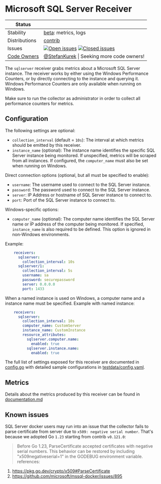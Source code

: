 # Microsoft SQL Server Receiver

<!-- status autogenerated section -->
| Status        |           |
| ------------- |-----------|
| Stability     | [beta]: metrics, logs   |
| Distributions | [contrib] |
| Issues        | [![Open issues](https://img.shields.io/github/issues-search/open-telemetry/opentelemetry-collector-contrib?query=is%3Aissue%20is%3Aopen%20label%3Areceiver%2Fsqlserver%20&label=open&color=orange&logo=opentelemetry)](https://github.com/open-telemetry/opentelemetry-collector-contrib/issues?q=is%3Aopen+is%3Aissue+label%3Areceiver%2Fsqlserver) [![Closed issues](https://img.shields.io/github/issues-search/open-telemetry/opentelemetry-collector-contrib?query=is%3Aissue%20is%3Aclosed%20label%3Areceiver%2Fsqlserver%20&label=closed&color=blue&logo=opentelemetry)](https://github.com/open-telemetry/opentelemetry-collector-contrib/issues?q=is%3Aclosed+is%3Aissue+label%3Areceiver%2Fsqlserver) |
| [Code Owners](https://github.com/open-telemetry/opentelemetry-collector-contrib/blob/main/CONTRIBUTING.md#becoming-a-code-owner)    | [@StefanKurek](https://www.github.com/StefanKurek) \| Seeking more code owners! |

[beta]: https://github.com/open-telemetry/opentelemetry-collector/blob/main/docs/component-stability.md#beta
[contrib]: https://github.com/open-telemetry/opentelemetry-collector-releases/tree/main/distributions/otelcol-contrib
<!-- end autogenerated section -->

The `sqlserver` receiver grabs metrics about a Microsoft SQL Server instance. The receiver works by either using the
Windows Performance Counters, or by directly connecting to the instance and querying it. Windows Performance Counters
are only available when running on Windows.

Make sure to run the collector as administrator in order to collect all performance counters for metrics. 

## Configuration

The following settings are optional:
- `collection_interval` (default = `10s`): The interval at which metrics should be emitted by this receiver.
- `instance_name` (optional): The instance name identifies the specific SQL Server instance being monitored.
  If unspecified, metrics will be scraped from all instances. If configured, the `computer_name` must also be set
  when running on Windows.

Direct connection options (optional, but all must be specified to enable):
- `username`: The username used to connect to the SQL Server instance.
- `password`: The password used to connect to the SQL Server instance.
- `server`: IP Address or hostname of SQL Server instance to connect to.
- `port`: Port of the SQL Server instance to connect to.

Windows-specific options:
- `computer_name` (optional): The computer name identifies the SQL Server name or IP address of the computer being monitored.
  If specified, `instance_name` is also required to be defined. This option is ignored in non-Windows environments.

Example:

```yaml
    receivers:
      sqlserver:
        collection_interval: 10s
      sqlserver/1:
        collection_interval: 5s
        username: sa
        password: securepassword
        server: 0.0.0.0
        port: 1433
```

When a named instance is used on Windows, a computer name and a instance name must be specified.
Example with named instance:

```yaml
    receivers:
      sqlserver:
        collection_interval: 10s
        computer_name: CustomServer
        instance_name: CustomInstance
        resource_attributes:
          sqlserver.computer.name:
            enabled: true
          sqlserver.instance.name:
            enabled: true
```

The full list of settings exposed for this receiver are documented in [config.go](./config.go) with detailed sample configurations in [testdata/config.yaml](./testdata/config.yaml).

## Metrics

Details about the metrics produced by this receiver can be found in [documentation.md](./documentation.md)

## Known issues
SQL Server docker users may run into an issue that the collector fails to parse certificate from server due to `x509: negative serial number`. That's because we adopted Go `1.23` starting from contrib `v0.121.0`:
> Before Go 1.23, ParseCertificate accepted certificates with negative serial numbers.
> This behavior can be restored by including "x509negativeserial=1" in the GODEBUG environment variable.
references:
1. https://pkg.go.dev/crypto/x509#ParseCertificate
2. https://github.com/microsoft/mssql-docker/issues/895
